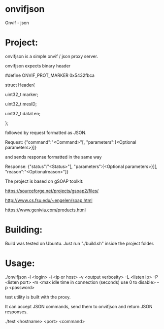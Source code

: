# onvifjson
Onvif - json

# Project:

onvifjson is a simple onvif / json proxy server.

onvifjson expects binary header

#define ONVIF_PROT_MARKER       0x5432fbca

struct Header{

  uint32_t marker;
  
  uint32_t mesID;
  
  uint32_t dataLen;
  
};

followed by request formatted as JSON.

Request:
{"command":"\<Command\>"[, "parameters":{\<Optional parameters\>}]}

and sends response formatted in the same way
  
Response:
{"status":"\<Status\>"[, "parameters":{\<Optional parameters\>}][, "reason":"\<Optionalreason\>"]}

The project is based on gSOAP toolkit:

https://sourceforge.net/projects/gsoap2/files/

http://www.cs.fsu.edu/~engelen/soap.html

https://www.genivia.com/products.html

# Building:

Build was tested on Ubuntu. Just run "./build.sh" inside the project folder.

# Usage:

./onvifjson
	-l \<login\> 
	-i \<ip or host\> 
	-v \<output verbosity\>
	-L \<listen ip\> 
	-P \<listen port\> 
	-m \<max idle time in connection (seconds) use 0 to disable\>
	-p \<password\> 


test utility is built with the proxy.

It can accept JSON commands, send them to onvifjson and return JSON responses.

./test \<hostname\> \<port\> \<command\>

